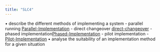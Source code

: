 ```yaml
---
title: "SLC4"
---
```

• describe the different methods of implementing a system 
	- parallel running [Parallel-Implementation](Others/Parallel-Implementation.md)
	-  direct changeover [direct-changeover](Others/direct-changeover.md)
	- phased implementation[Phased-Implementation](Others/Phased-Implementation.md)
	-  pilot implementation
	- [Pilot-Implementation](Chapter-19-Javascript/Pilot-Implementation.md)
• analyse the suitability of an implementation method for a given situation
